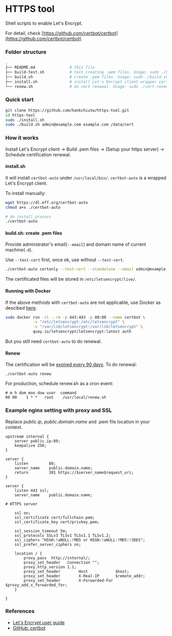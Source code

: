 # HTTPS tool

Shell scripts to enable Let's Encrypt.

For detail, check [https://github.com/certbot/certbot](https://github.com/certbot/certbot)

### Folder structure
```bash
.
├── README.md               # this file
├── build-test.sh           # test creating .pem files. Usage: sudo ./build-test.sh DOMAIN EMAIL
├── build.sh                # create .pem files. Usage: sudo ./build.sh DOMAIN EMAIL DEST
├── install.sh              # install Let's Encrypt client wrapper certbot-auto. Usage: sudo ./install.sh
└── renew.sh                # do cert renewal. Usage: sudo ./cert-renew.sh
```

### Quick start
```bash
git clone https://github.com/hankchiutw/https-tool.git
cd https-tool
sudo ./install.sh
sudo ./build.sh admin@example.com example.com /data/cert
```

### How it works
Install Let's Encrypt client -> Build .pem files -> (Setup your https server) -> Schedule certification renewal.

#### install.sh
It will install `certbot-auto` under `/usr/local/bin/`. `certbot-auto` is a wrapped Let's Encrypt client.

To install manually:
```bash
wget https://dl.eff.org/certbot-auto
chmod a+x ./certbot-auto

# do install process
./certbot-auto
```

#### build.sh: create .pem files
Provide adminstrator's email(`--email`) and domain name of current machine(`-d`).

Use `--test-cert` first, once ok, use without `--test-cert`.
```bash
./certbot-auto certonly --test-cert --standalone --email admin@example.com -d example.com
```

The certificated files will be stored in `/etc/letsencrypt/live/`.

#### Running with Docker
If the above methods with `certbot-auto` are not applicable, use Docker as descibed [here](http://letsencrypt.readthedocs.io/en/latest/using.html#running-with-docker).

```bash
sudo docker run -it --rm -p 443:443 -p 80:80 --name certbot \
            -v "/etc/letsencrypt:/etc/letsencrypt" \
            -v "/var/lib/letsencrypt:/var/lib/letsencrypt" \
            quay.io/letsencrypt/letsencrypt:latest auth
```

But you still need `certbot-auto` to do renewal.

#### Renew
The certification will be [expired every 90 days](http://letsencrypt.readthedocs.io/en/latest/using.html#renewal). To do renewal:
```
./certbot-auto renew
```

For production, schedule renew.sh as a cron event:
```
# m h dom mon dow user  command
00 00    1 * *   root    /usr/local/renew.sh

```

### Example nginx setting with proxy and SSL

Replace *public.ip*, *public.domain.name* and .pem file location in your context.

```
upstream internal {
    server public.ip:80;
    keepalive 256;
}

server {
    listen         80;
    server_name    public.domain.name;
    return         301 https://$server_name$request_uri;
}

server {
    listen 443 ssl;
    server_name    public.domain.name;

# HTTPS server

    ssl on;
    ssl_certificate cert/fullchain.pem;
    ssl_certificate_key cert/privkey.pem;

    ssl_session_timeout 5m;
    ssl_protocols SSLv3 TLSv1 TLSv1.1 TLSv1.2;
    ssl_ciphers "HIGH:!aNULL:!MD5 or HIGH:!aNULL:!MD5:!3DES";
    ssl_prefer_server_ciphers on;

    location / {
        proxy_pass  http://internal/;
        proxy_set_header   Connection "";
        proxy_http_version 1.1;
        proxy_set_header        Host            $host;
        proxy_set_header        X-Real-IP       $remote_addr;
        proxy_set_header        X-Forwarded-For $proxy_add_x_forwarded_for;
    }

}
```


### References
- [Let's Encrypt user guide](http://letsencrypt.readthedocs.io/en/latest/using.html)
- [GitHub: certbot](https://github.com/certbot/certbot)
